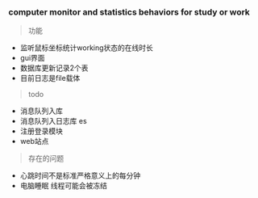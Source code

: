 ### computer monitor and statistics behaviors for study or work

> 功能

* 监听鼠标坐标统计working状态的在线时长
* gui界面
* 数据库更新记录2个表
* 目前日志是file载体

> todo

* 消息队列入库
* 消息队列入日志库 es
* 注册登录模块
* web站点

> 存在的问题

* 心跳时间不是标准严格意义上的每分钟
* 电脑睡眠 线程可能会被冻结
